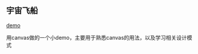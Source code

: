 ## 宇宙飞船

[demo](http://pramper.github.io/Demos/SpaceShip)

用canvas做的一个小demo，主要用于熟悉canvas的用法，以及学习相关设计模式